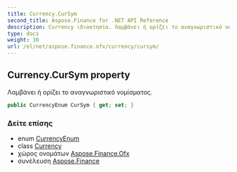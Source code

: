 ```yaml
---
title: Currency.CurSym
second_title: Aspose.Finance for .NET API Reference
description: Currency ιδιοκτησία. Λαμβάνει ή ορίζει το αναγνωριστικό νομίσματος.
type: docs
weight: 30
url: /el/net/aspose.finance.ofx/currency/cursym/
---
```

## Currency.CurSym property

Λαμβάνει ή ορίζει το αναγνωριστικό νομίσματος.

```csharp
public CurrencyEnum CurSym { get; set; }
```

### Δείτε επίσης

* enum [CurrencyEnum](../../currencyenum/)
* class [Currency](../)
* χώρος ονομάτων [Aspose.Finance.Ofx](../../currency/)
* συνέλευση [Aspose.Finance](../../../)


